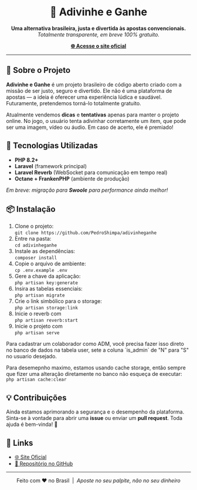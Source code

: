 <h1 align="center">🎯 Adivinhe e Ganhe</h1>

<p align="center">
  <b>Uma alternativa brasileira, justa e divertida às apostas convencionais.</b><br>
  <i>Totalmente transparente, em breve 100% gratuito.</i>
</p>

<p align="center">
  <a href="https://adivinheganhe.com.br" target="_blank"><strong>🌐 Acesse o site oficial</strong></a>
</p>

<hr>

<h2>📌 Sobre o Projeto</h2>

<p>
  <strong>Adivinhe e Ganhe</strong> é um projeto brasileiro de código aberto criado com a missão de ser justo, seguro e divertido.
  Ele não é uma plataforma de apostas — a ideia é oferecer uma experiência lúdica e saudável. Futuramente, pretendemos torná-lo totalmente gratuito.
</p>

<p>
  Atualmente vendemos <b>dicas</b> e <b>tentativas</b> apenas para manter o projeto online. 
  No jogo, o usuário tenta adivinhar corretamente um item, que pode ser uma imagem, vídeo ou áudio. Em caso de acerto, ele é premiado!
</p>

<h2>🚀 Tecnologias Utilizadas</h2>

<ul>
  <li><b>PHP 8.2+</b></li>
  <li><b>Laravel</b> (framework principal)</li>
  <li><b>Laravel Reverb</b> (WebSocket para comunicação em tempo real)</li>
  <li><b>Octane + FrankenPHP</b> (ambiente de produção)</li>
</ul>

<p><i>Em breve: migração para <b>Swoole</b> para performance ainda melhor!</i></p>

<h2>📦 Instalação</h2>

<ol>
  <li>Clone o projeto:<br><code>git clone https://github.com/PedroShimpa/adivinheganhe</code></li>
  <li>Entre na pasta:<br><code>cd adivinheganhe</code></li>
  <li>Instale as dependências:<br><code>composer install</code></li>
  <li>Copie o arquivo de ambiente:<br><code>cp .env.example .env</code></li>
  <li>Gere a chave da aplicação:<br><code>php artisan key:generate</code></li>
  <li>Insira as tabelas essenciais:<br><code>php artisan migrate</code></li> 
  <li>Crie o link simbólico para o storage:<br><code>php artisan storage:link</code></li>
  <li>Inicie o reverb com <br><code>php artisan reverb:start</code></li>
  <li>Inicie o projeto com <br><code>php artisan serve</code></li>
</ol>
<p>
  Para cadastrar um colaborador como ADM, você precisa fazer isso direto no banco de dados na tabela user, sete a coluna `is_admin` de "N" para "S" no usuario desejado.
</p>
<p>
  Para desemepnho maximo, estamos usando cache storage, então sempre que fizer uma alteração diretamente no banco não esqueça de executar: <code>php artisan cache:clear</code>
</p>

<h2>💡 Contribuições</h2>

<p>
  Ainda estamos aprimorando a segurança e o desempenho da plataforma.<br>
  Sinta-se à vontade para abrir uma <b>issue</b> ou enviar um <b>pull request</b>. Toda ajuda é bem-vinda! 🙌
</p>

<h2>🔗 Links</h2>

<ul>
  <li><a href="https://adivinheganhe.com.br" target="_blank">🌐 Site Oficial</a></li>
  <li><a href="https://github.com/PedroShimpa/adivinheganhe" target="_blank">📁 Repositório no GitHub</a></li>
</ul>

<hr>

<p align="center">
  Feito com ❤️ no Brasil &nbsp;|&nbsp; <i>Aposte no seu palpite, não no seu dinheiro</i>
</p>
